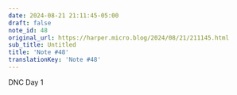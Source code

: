 ```yaml
---
date: 2024-08-21 21:11:45-05:00
draft: false
note_id: 48
original_url: https://harper.micro.blog/2024/08/21/211145.html
sub_title: Untitled
title: 'Note #48'
translationKey: 'Note #48'
---
```


DNC Day 1